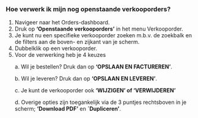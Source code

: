 ### Hoe verwerk ik mijn nog openstaande verkooporders?
1.	Navigeer naar het Orders-dashboard. 
2.	Druk op **‘Openstaande verkooporders’** in het menu Verkooporder. 
3.	Je kunt nu een specifieke verkooporder zoeken m.b.v. de zoekbalk en de filters aan de boven- en zijkant van je scherm.
4.	Dubbelklik op een verkooporder.
5.	Voor de verwerking heb je 4 keuzes <p>
a.	Wil je bestellen? Druk dan op **‘OPSLAAN EN FACTUREREN’**. <p>
b.	Wil je leveren? Druk dan op **‘OPSLAAN EN LEVEREN’**. <p>
c.	Je kunt de verkooporder ook **‘WIJZIGEN’ of ‘VERWIJDEREN’** <p>
d.	Overige opties zijn toegankelijk via de 3 puntjes rechtsboven in je scherm; **‘Download PDF’** en **´Dupliceren’**. 
